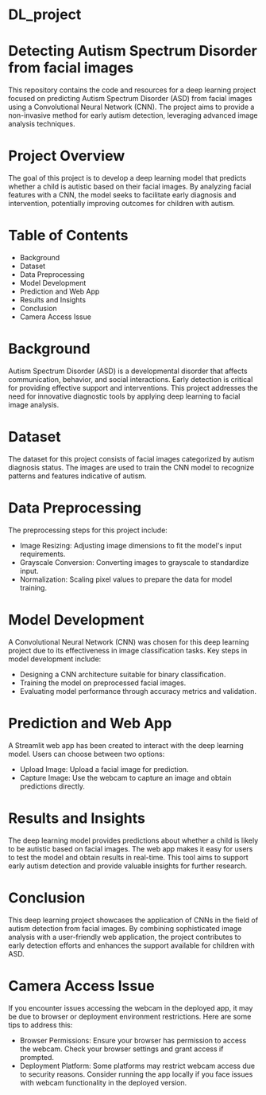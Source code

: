 # DL_project

# Detecting Autism Spectrum Disorder from facial images

This repository contains the code and resources for a deep learning project focused on predicting Autism Spectrum Disorder (ASD) from facial images using a Convolutional Neural Network (CNN). The project aims to provide a non-invasive method for early autism detection, leveraging advanced image analysis techniques.

# Project Overview
The goal of this project is to develop a deep learning model that predicts whether a child is autistic based on their facial images. By analyzing facial features with a CNN, the model seeks to facilitate early diagnosis and intervention, potentially improving outcomes for children with autism.

# Table of Contents

- Background
- Dataset
- Data Preprocessing
- Model Development
- Prediction and Web App
- Results and Insights
- Conclusion
- Camera Access Issue


# Background
Autism Spectrum Disorder (ASD) is a developmental disorder that affects communication, behavior, and social interactions. Early detection is critical for providing effective support and interventions. This project addresses the need for innovative diagnostic tools by applying deep learning to facial image analysis.

# Dataset
The dataset for this project consists of facial images categorized by autism diagnosis status. The images are used to train the CNN model to recognize patterns and features indicative of autism.

# Data Preprocessing
The preprocessing steps for this project include:

- Image Resizing: Adjusting image dimensions to fit the model's input requirements.
- Grayscale Conversion: Converting images to grayscale to standardize input.
- Normalization: Scaling pixel values to prepare the data for model training.

# Model Development
A Convolutional Neural Network (CNN) was chosen for this deep learning project due to its effectiveness in image classification tasks. Key steps in model development include:

- Designing a CNN architecture suitable for binary classification.
- Training the model on preprocessed facial images.
- Evaluating model performance through accuracy metrics and validation.

# Prediction and Web App
A Streamlit web app has been created to interact with the deep learning model. Users can choose between two options:

- Upload Image: Upload a facial image for prediction.
- Capture Image: Use the webcam to capture an image and obtain predictions directly.

# Results and Insights
The deep learning model provides predictions about whether a child is likely to be autistic based on facial images. The web app makes it easy for users to test the model and obtain results in real-time. This tool aims to support early autism detection and provide valuable insights for further research.

# Conclusion
This deep learning project showcases the application of CNNs in the field of autism detection from facial images. By combining sophisticated image analysis with a user-friendly web application, the project contributes to early detection efforts and enhances the support available for children with ASD.

# Camera Access Issue
If you encounter issues accessing the webcam in the deployed app, it may be due to browser or deployment environment restrictions. Here are some tips to address this:

- Browser Permissions: Ensure your browser has permission to access the webcam. Check your browser settings and grant access if prompted.
- Deployment Platform: Some platforms may restrict webcam access due to security reasons.
  Consider running the app locally if you face issues with webcam functionality in the deployed version.
